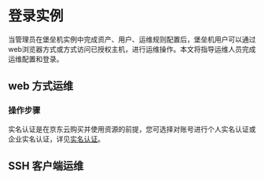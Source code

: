 # 登录实例
当管理员在堡垒机实例中完成资产、用户、运维规则配置后，堡垒机用户可以通过web浏览器方式或方式访问已授权主机，进行运维操作。本文将指导运维人员完成运维配置和登录。

## web 方式运维



### 操作步骤
实名认证是在京东云购买并使用资源的前提，您可选择对账号进行个人实名认证或企业实名认证，详见[实名认证](../../../User-Service/Real-Name-Verification/Real-Name-Verification.md)。


## SSH 客户端运维
